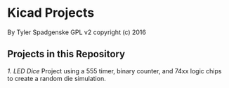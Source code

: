 # Kicad Projects
By Tyler Spadgenske
GPL v2 copyright (c) 2016

## Projects in this Repository
*1. LED Dice*
Project using a 555 timer, binary counter, and 74xx logic chips to create a random die simulation.